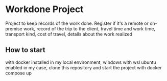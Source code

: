 # Workdone Project
Project to keep records of the work done. 
Register if it's a remote or on-premise work, record of the trip to the client, travel time and work time, transport kind, cost of travel, details about the work realized

## How to start
with docker installed in my local environment, windows with wsl ubuntu enabled in my case, clone this repository and start the project with 
docker compose up
